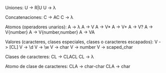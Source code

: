 Uniones:
U -> R|U
U -> λ

Concatenaciones:
C -> AC
C -> λ

Atomos (operadores unarios):
A -> λ
A -> V
A -> V*
A -> V+
A -> V?
A -> V{number}
A -> V{number,number}
A -> VA

Valores (caracteres, clases especiales, clases o caracteres escapados):
V -> [CL]
V -> \d
V -> \w
V -> char
V -> number
V -> scaped_char

Clases de caracteres:
CL -> CLACL
CL -> λ

Atomo de clase de caracteres:
CLA -> char-char
CLA -> char
